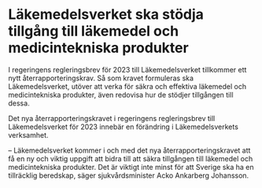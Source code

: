 # Läkemedelsverket ska stödja tillgång till läkemedel och medicintekniska produkter

I regeringens regleringsbrev för 2023 till Läkemedelsverket tillkommer ett nytt återrapporteringskrav. Så som kravet formuleras ska Läkemedelsverket, utöver att verka för säkra och effektiva läkemedel och medicintekniska produkter, även redovisa hur de stödjer tillgången till dessa.

Det nya återrapporteringskravet i regeringens regleringsbrev till Läkemedelsverket för 2023 innebär en förändring i Läkemedelsverkets verksamhet.

– Läkemedelsverket kommer i och med det nya återrapporteringskravet att få en ny och viktig uppgift att bidra till att säkra tillgången till läkemedel och medicintekniska produkter. Det är viktigt inte minst för att Sverige ska ha en tillräcklig beredskap, säger sjukvårdsminister Acko Ankarberg Johansson.
